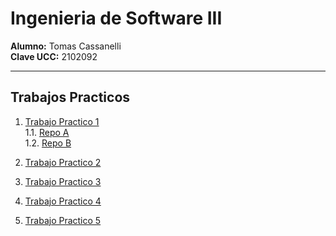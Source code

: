 # Ingenieria de Software III

**Alumno:** Tomas Cassanelli  
**Clave UCC:** 2102092

---

## Trabajos Practicos

1. [Trabajo Practico 1](TP01/trabajo-practico-01.md)<br>
   1.1. [Repo A](https://github.com/TomiCassanelli/TP01-RepoA)<br>
   1.2. [Repo B](https://github.com/TomiCassanelli/TP01-RepoB)<br>

2. [Trabajo Practico 2](TP02/trabajo-practico-02.md)<br>

3. [Trabajo Practico 3](TP03/trabajo-practico-03.md)<br>

4. [Trabajo Practico 4](TP04/trabajo-practico-04.md)<br>

5. [Trabajo Practico 5](TP05/trabajo-practico-05.md)<br>


